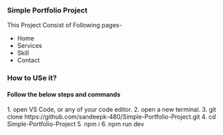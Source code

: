 <h3>Simple Portfolio Project</h3>

This Project Consist of Following pages-
- Home 
- Services
- Skill
- Contact

<h3>How to USe it?</h3>
<h4>Follow the below steps and commands</h4>
1. open VS Code, or any of your code editor.
2. open a new terminal.
3. git clone https://github.com/sandeepk-480/Simple-Portfolio-Project.git
4. cd Simple-Portfolio-Project
5. npm i
6. npm run dev


